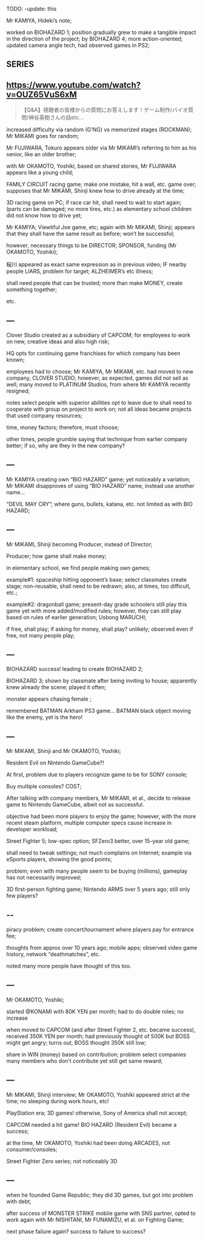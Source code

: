 
TODO: -update: this

Mr KAMIYA, Hideki’s note;

worked on BIOHAZARD 1; position gradually grew to make a tangible impact in the direction of the project;
by BIOHAZARD 4; more action-oriented; updated camera angle tech, had observed games in PS2;

## SERIES

## https://www.youtube.com/watch?v=OUZ65VuS6xM

> 【Q&A】視聴者の皆様からの質問にお答えします！ゲーム制作/バイオ質問/神谷英樹さんの話etc... 

increased difficulty via random (G’NG) vs memorized stages (ROCKMAN);
Mr MIKAMI goes for random;

Mr FUJIWARA, Tokuro appears older via Mr MIKAMI’s referring to him as his senior, like an older brother;

with Mr OKAMOTO, Yoshiki, based on shared stories, Mr FUJIWARA appears like a young child;

FAMILY CIRCUIT racing game;
make one mistake, hit a wall, etc. game over; 
supposes that Mr MIKAMI, Shinji knew how to drive already at the time;

3D racing game on PC;
if race car hit, shall need to wait to start again;
(parts can be damaged; no more tires, etc.)
as elementary school children did not know how to drive yet;

Mr KAMIYA; Viewtiful Joe game, etc;
again with Mr MIKAMI, Shinji; appears that they shall have the same result as before; 
won’t be successful;

however, necessary things to be DIRECTOR; SPONSOR, funding (Mr OKAMOTO, Yoshiki); 

桜川 appeared as exact same expression as in previous video; IF nearby people LIARS, problem for target; ALZHEIMER’s etc illness;

shall need people that can be trusted; more than make MONEY, create something together;

etc.

## —

Clover Studio created as a subsidiary of CAPCOM;
for employees to work on new, creative ideas and also high risk; 

HQ opts for continuing game franchises for which company has been known; 

employees had to choose; 
Mr KAMIYA, Mr MIKAMI, etc. had moved to new company, CLOVER STUDIO;
however, as expected, games did not sell as well;
many moved to PLATINUM Studios, from where Mr KAMIYA recently resigned;

notes select people with superior abilities opt to leave due to shall need to cooperate with group on project to work on; not all ideas became projects that used company resources;

time, money factors; therefore, must choose;

other times, people grumble saying that technique from earlier company better; if so, why are they in the new company?

## —

Mr KAMIYA creating own “BIO HAZARD” game; yet noticeably a variation;
Mr MIKAMI disapproves of using “BIO HAZARD” name, instead use another name…

“DEVIL MAY CRY”; where guns, bullets, katana, etc. not limited as with BIO HAZARD;

## —

Mr MIKAMI, Shinji becoming Producer, instead of Director;

Producer; how game shall make money;

in elementary school, we find people making own games;

example#1: spaceship hitting opponent’s base;
select classmates create stage; non-reusable, shall need to be redrawn; also, at times, too difficult, etc.;

example#2: dragonball game; present-day grade schoolers still play this game yet with more added/modified rules;
however, they can still play based on rules of earlier generation; Usbong MARUCHI;

if free, shall play; if asking for money, shall play? unlikely; observed even if free, not many people play;

## —

BIOHAZARD success!
leading to create BIOHAZARD 2;

BIOHAZARD 3; shown by classmate after being inviting to house; apparently knew already the scene; played it often;

monster appears chasing female ;

remembered BATMAN Arkham PS3 game… BATMAN black object moving like the enemy, yet is the hero!

## —

Mr MIKAMI, Shinji and Mr OKAMOTO, Yoshiki;

Resident Evil on Nintendo GameCube?!

At first, problem due to players recognize game to be for SONY console;

Buy multiple consoles? COST;

After talking with company members, Mr MIKAMI, et al., decide to release game to Nintendo GameCube, albeit not as successful.

objective had been more players to enjoy the game; however, with the more recent steam platform, multiple computer specs cause increase in developer workload;

Street Fighter 5; low-spec option; SFZero3 better, over 15-year old game;

shall need to tweak settings;
not much complains on Internet;
example via eSports players, showing the good points;

problem; even with many people seem to be buying (millions), gameplay has not necessarily improved;

3D first-person fighting game;
Nintendo ARMS over 5 years ago; 
still only few players?

## --

piracy problem; create concert/tournament where players pay for entrance fee;

thoughts from approx over 10 years ago;
mobile apps; observed video game history, network “deathmatches”, etc.

noted many more people have thought of this too.

## —

Mr OKAMOTO, Yoshiki;

started @KONAMI with 80K YEN per month; had to do double roles; no increase

when moved to CAPCOM (and after Street Fighter 2, etc. became success), received 350K YEN per month; had previously thought of 500K but BOSS might get angry;
turns out, BOSS thought 350K still low;

share in WIN (money) based on contribution;
problem select companies many members who don’t contribute yet still get same reward;

## —

Mr MIKAMI, Shinji interview;
Mr OKAMOTO, Yoshiki appeared strict at the time; no sleeping during work hours, etc!

PlayStation era; 3D games! otherwise, Sony of America shall not accept;

CAPCOM needed a hit game!
BIO HAZARD (Resident Evil) became a success;

at the time, Mr OKAMOTO, Yoshiki had been doing ARCADES, not consumer/consoles;

Street Fighter Zero series; not noticeably 3D

## —

when he founded Game Republic; they did 3D games, but got into problem with debt;

after success of MONSTER STRIKE mobile game with SNS partner, opted to work again with Mr NISHITANI, Mr FUNAMIZU, et al. on Fighting Game;

next phase failure again?
success to failure to success?
